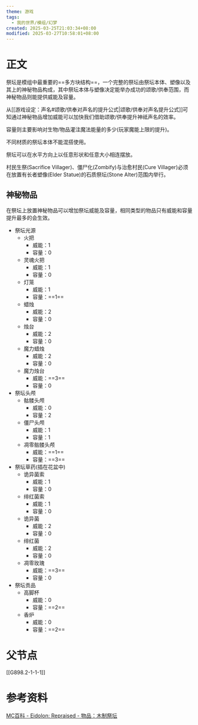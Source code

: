 ```yaml
---
theme: 游戏
tags:
  - 我的世界/模组/幻梦
created: 2025-03-25T21:03:34+08:00
modified: 2025-03-27T10:58:01+08:00
---
```

# 正文
祭坛是模组中最重要的==多方块结构==，一个完整的祭坛由祭坛本体、塑像以及其上的神秘物品构成，其中祭坛本体与塑像决定能举办成功的颂歌/供奉范围，而神秘物品则能提供威能及容量。

从[[游戏设定：声名#颂歌/供奉对声名的提升公式|颂歌/供奉对声名提升公式]]可知通过神秘物品增加威能可以加快我们借助颂歌/供奉提升神祗声名的效率。

容量则主要影响对生物/物品灌注魔法能量的多少(玩家魔能上限的提升)。

不同材质的祭坛本体不能混搭使用。

祭坛可以在水平方向上以任意形状和任意大小相连摆放。

村民生祭(Sacrifice Villager)、僵尸化(Zombify)与治愈村民(Cure Villager)必须在放置有长者塑像(Elder Statue)的石质祭坛(Stone Alter)范围内举行。
## 神秘物品
在祭坛上放置神秘物品可以增加祭坛威能及容量，相同类型的物品只有威能和容量提升最多的会生效。

- 祭坛光源
	- 火把
		- 威能：1
		- 容量：0
	- 灵魂火把
		- 威能：1
		- 容量：0
	- 灯笼
		- 威能：1
		- 容量：==1==
	- 蜡烛
		- 威能：2
		- 容量：0
	- 烛台
		- 威能：2
		- 容量：0
	- 魔力蜡烛
		- 威能：2
		- 容量：0
	- 魔力烛台
		- 威能：==3==
		- 容量：0
- 祭坛头颅
	- 骷髅头颅
		- 威能：0
		- 容量：2
	- 僵尸头颅
		- 威能：1
		- 容量：1
	- 凋零骷髅头颅
		- 威能：==1==
		- 容量：==3==
- 祭坛草药(插在花盆中)
	- 诡异菌索
		- 威能：1
		- 容量：0
	- 绯红菌索
		- 威能：1
		- 容量：0
	- 诡异菌
		- 威能：2
		- 容量：0
	- 绯红菌
		- 威能：2
		- 容量：0
	- 凋零玫瑰
		- 威能：==3==
		- 容量：0
- 祭坛贡品
	- 高脚杯
		- 威能：0
		- 容量：==2==
	- 香炉
		- 威能：0
		- 容量：==2==

# 父节点
[[G898.2-1-1-1]]

# 参考资料
[MC百科 - Eidolon: Repraised - 物品：木制祭坛](https://www.mcmod.cn/item/821643.html)